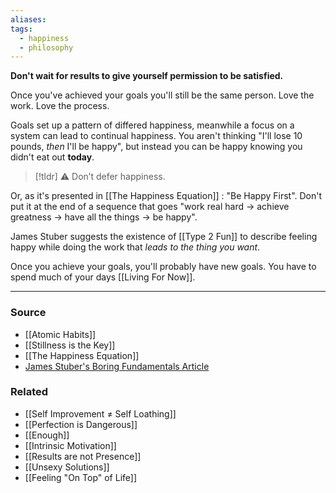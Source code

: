 ```yaml
---
aliases: 
tags:
  - happiness
  - philosophy
---
```

**Don't wait for results to give yourself permission to be satisfied.**

Once you've achieved your goals you'll still be the same person. Love the work. Love the process. 

Goals set up a pattern of differed happiness, meanwhile a focus on a system can lead to continual happiness. You aren't thinking "I'll lose 10 pounds, *then* I'll be happy", but instead you can be happy knowing you didn't eat out **today**.

> [!tldr] ⚠️ Don’t defer happiness.

Or, as it's presented in [[The Happiness Equation]] : "Be Happy First". Don't put it at the end of a sequence that goes "work real hard → achieve greatness → have all the things → be happy". 

James Stuber suggests the existence of [[Type 2 Fun]] to describe feeling happy while doing the work that *leads to the thing you want*.

Once you achieve your goals, you'll probably have new goals. You have to spend much of your days [[Living For Now]].

---

### Source
- [[Atomic Habits]]
- [[Stillness is the Key]]
- [[The Happiness Equation]]
- [James Stuber's Boring Fundamentals Article](https://www.jamesstuber.com/boring-is-fun/?ref=jamesstuber.com)

### Related
- [[Self Improvement ≠ Self Loathing]]
- [[Perfection is Dangerous]]
- [[Enough]]
- [[Intrinsic Motivation]] 
- [[Results are not Presence]]
- [[Unsexy Solutions]]
- [[Feeling "On Top" of Life]]